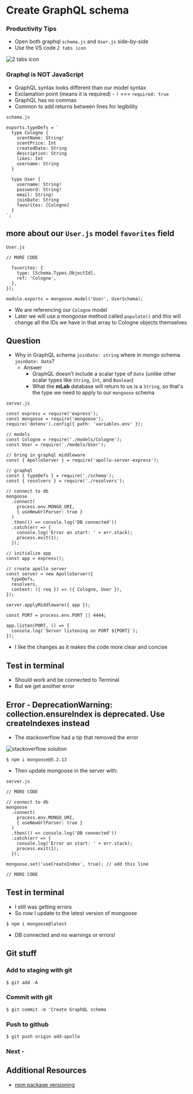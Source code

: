 # Create GraphQL schema

### Productivity Tips
* Open both graphql `schema.js` and `User.js` side-by-side
* Use the VS code `2 tabs icon`

![2 tabs icon](https://i.imgur.com/HEvaNtZ.png)

### Graphql is NOT JavaScript
* GraphQL syntax looks different than our model syntax
* Exclamation point (means it is required) 
        - `!` === `required: true`
* GraphQL has no commas
* Common to add returns between lines for legibility

`schema.js`

```
exports.typeDefs = `
  type Cologne {
    scentName: String!
    scentPrice: Int
    createdDate: String
    description: String
    likes: Int
    username: String
  }

  type User {
    username: String!
    password: String!
    email: String!
    joinDate: String
    favorites: [Cologne]
  }
`;
```

## more about our `User.js` model `favorites` field
`User.js`

```
// MORE CODE

  favorites: {
    type: [Schema.Types.ObjectId],
    ref: 'Cologne',
  },
});

module.exports = mongoose.model('User', UserSchema);
```

* We are referencing our `Cologne` model
* Later we will use a mongoose method called `populate()` and this will change all the IDs we have in that array to Cologne objects themselves

## Question
* Why in GraphQL schema `joinDate: string` where in mongo schema `joinDate: Date`?
  - Answer
    + GraphQL doesn't include a scalar type of `Date` (unlike other scalar types like `String`, `Int`, and `Boolean`)
    + What the **mLab** database will return to us is a `String`, so that's the type we need to apply to our `mongoose` schema

`server.js`

```
const express = require('express');
const mongoose = require('mongoose');
require('dotenv').config({ path: 'variables.env' });

// models
const Cologne = require('./models/Cologne');
const User = require('./models/User');

// bring in graphql middleware
const { ApolloServer } = require('apollo-server-express');

// graphql
const { typeDefs } = require('./schema');
const { resolvers } = require('./resolvers');

// connect to db
mongoose
  .connect(
    process.env.MONGO_URI,
    { useNewUrlParser: true }
  )
  .then(() => console.log('DB connected'))
  .catch(err => {
    console.log('Error on start: ' + err.stack);
    process.exit(1);
  });

// initialize app
const app = express();

// create apollo server
const server = new ApolloServer({
  typeDefs,
  resolvers,
  context: ({ req }) => ({ Cologne, User }),
});

server.applyMiddleware({ app });

const PORT = process.env.PORT || 4444;

app.listen(PORT, () => {
  console.log(`Server listening on PORT ${PORT}`);
});
```

* I like the changes as it makes the code more clear and concise

## Test in terminal
* Should work and be connected to Terminal
* But we get another error

## Error - DeprecationWarning: collection.ensureIndex is deprecated. Use createIndexes instead

* The stackoverflow had a tip that removed the error

![stackoverflow solution](https://i.imgur.com/takMERN.png)

`$ npm i mongoose@5.2.13`

* Then update mongoose in the server with:

`server.js`

```
// MORE CODE

// connect to db
mongoose
  .connect(
    process.env.MONGO_URI,
    { useNewUrlParser: true }
  )
  .then(() => console.log('DB connected'))
  .catch(err => {
    console.log('Error on start: ' + err.stack);
    process.exit(1);
  });

mongoose.set('useCreateIndex', true); // add this line

// MORE CODE
```

## Test in terminal
* I still was getting errors
* So now I update to the latest version of mongoose

`$ npm i mongoose@latest`

* DB connected and no warnings or errors!

## Git stuff

### Add to staging with git
`$ git add -A`

### Commit with git
`$ git commit -m 'Create GraphQL schema`

### Push to github
`$ git push origin add-apollo`

### Next - 

## Additional Resources
* [npm package versioning](https://docs.npmjs.com/getting-started/semantic-versioning)
